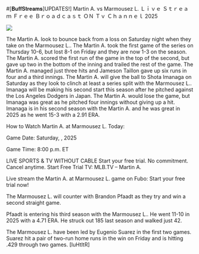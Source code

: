 #[𝐁𝐮𝐟𝐟𝐒𝐭𝐫𝐞𝐚𝐦𝐬]UPDATES!] Martin A. vs Marmousez L. Ｌｉｖｅ Ｓｔｒｅａｍ Ｆｒｅｅ Ｂｒｏａｄｃａｓｔ ＯＮ Ｔｖ Ｃｈａｎｎｅｌ  2025  
  
  
[![](https://i.imgur.com/qSNzIqt.png)](https://movie.rssnews.media/IvfHbFGum.php)  
  
The Martin A. look to bounce back from a loss on Saturday night when they take on the Marmousez L.. The Martin A. took the first game of the series on Thursday 10-6, but lost 8-1 on Friday and they are now 1-3 on the season. The Martin A. scored the first run of the game in the top of the second, but gave up two in the bottom of the inning and trailed the rest of the game. The Martin A. managed just three hits and Jameson Taillon gave up six runs in four and a third innings. The Martin A. will give the ball to Shota Imanaga on Saturday as they look to clinch at least a series split with the Marmousez L.. Imanaga will be making his second start this season after he pitched against the Los Angeles Dodgers in Japan. The Martin A. would lose the game, but Imanaga was great as he pitched four innings without giving up a hit. Imanaga is in his second season with the Martin A. and he was great in 2025 as he went 15-3 with a 2.91 ERA.

How to Watch Martin A. at Marmousez L. Today:

Game Date: Saturday, , 2025

Game Time: 8:00 p.m. ET

LIVE SPORTS & TV WITHOUT CABLE
Start your free trial. No commitment. Cancel anytime.
Start Free Trial
TV: MLB.TV – Martin A.

Live stream the Martin A. at Marmousez L. game on Fubo: Start your free trial now!

The Marmousez L. will counter with Brandon Pfaadt as they try and win a second straight game.

Pfaadt is entering his third season with the Marmousez L.. He went 11-10 in 2025 with a 4.71 ERA. He struck out 185 last season and walked just 42.

The Marmousez L. have been led by Eugenio Suarez in the first two games. Suarez hit a pair of two-run home runs in the win on Friday and is hitting .429 through two games. [IuHtltR]